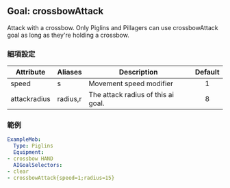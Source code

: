 Goal: crossbowAttack
--------------

Attack with a crossbow. Only Piglins and Pillagers can use crossbowAttack goal as long as they're holding a crossbow.

### 細項設定

| Attribute  | Aliases  | Description| Default |
|----------------|----------|------------------------------------|:-------:|
| speed  | s| Movement speed modifier|1|
| attackradius   | radius,r | The attack radius of this ai goal. |8|


### 範例

```yaml
ExampleMob:
  Type: Piglins
  Equipment:
- crossbow HAND
  AIGoalSelectors:
- clear
- crossbowAttack{speed=1;radius=15}
```